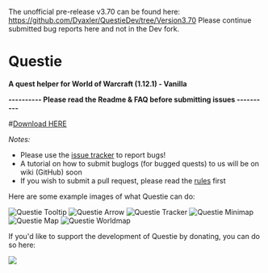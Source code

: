 The unofficial pre-release v3.70 can be found here:
https://github.com/Dyaxler/QuestieDev/tree/Version3.70
Please continue submitted bug reports here and not in the Dev fork.

# Questie
**A quest helper for World of Warcraft (1.12.1) - Vanilla**


**---------- Please read the Readme & FAQ before submitting issues ----------**

#<a href="https://github.com/AeroScripts/QuestieDev/releases/latest">Download HERE</a>

*Notes:*
- Please use the <a href="https://github.com/AeroScripts/QuestieDev/issues">issue tracker</a> to report bugs!
- A tutorial on how to submit buglogs (for bugged quests) to us will be on wiki (GitHub) soon
- If you wish to submit a pull request, please read the <a href="https://github.com/AeroScripts/QuestieDev/wiki/Pull-Request-Rules">rules</a> first

Here are some example images of what Questie can do:

<img src="http://i.imgur.com/iYna778.png" alt="Questie Tooltip"/>

<img src="http://i.imgur.com/oRoWMvQ.jpg" alt="Questie Arrow"/>

<img src="http://i.imgur.com/NHiBRKd.jpg" alt="Questie Tracker"/>

<img src="http://i.imgur.com/I49Saph.png" alt="Questie Minimap"/>

<img src="http://i.imgur.com/tpjeodc.png" alt="Questie Map"/>

<img src="http://i.imgur.com/1fPc5qQ.jpg" alt="Questie Worldmap"/>



If you'd like to support the development of Questie by donating, you can do so here:


<a href='https://www.paypal.com/cgi-bin/webscr?cmd=_donations&business=aero1861%40gmail%2ecom&lc=CA&item_name=Questie%20Devs&currency_code=USD&bn=PP%2dDonationsBF%3abtn_donate_LG%2egif%3aNonHosted'><img src="https://www.paypalobjects.com/en_US/i/btn/btn_donate_LG.gif"/></a>

